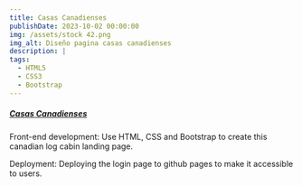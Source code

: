 ```yaml
---
title: Casas Canadienses
publishDate: 2023-10-02 00:00:00
img: /assets/stock 42.png
img_alt: Diseño pagina casas canadienses
description: |
tags:
  - HTML5
  - CSS3
  - Bootstrap
---
```


##### [ Casas Canadienses ](https://guillerey.github.io/casas-canadienses/)<base target="_blank">

Front-end development: Use HTML, CSS and Bootstrap to create this canadian log cabin landing page.

Deployment: Deploying the login page to github pages to make it accessible to users.

